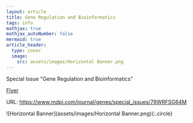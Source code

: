 ```yaml
---
layout: article
title: Gene Regulation and Bioinformatics
tags: info
mathjax: true
mathjax_autoNumber: false
mermaid: true
article_header:
  type: cover
  image:
    src: assets/images/Horizontal Banner.png
---
```


Special Issue "Gene Regulation and Bioinformatics"

[Flyer](assets/images/Flyer.pdf)

URL: <https://www.mdpi.com/journal/genes/special_issues/79WRFSG64M>

![Horizontal Banner](assets/images/Horizontal Banner.png){:.circle}
